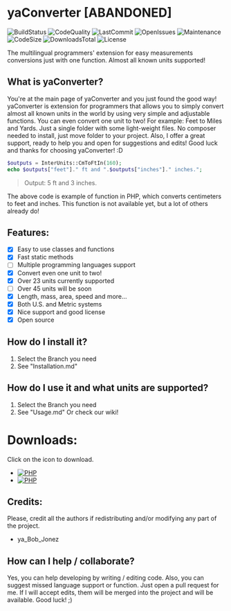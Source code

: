 # yaConverter [ABANDONED]
![BuildStatus](https://img.shields.io/appveyor/ci/yaBobJonez/yaConverter)
![CodeQuality](https://img.shields.io/codefactor/grade/github/yaBobJonez/yaConverter)
![LastCommit](https://img.shields.io/github/last-commit/yaBobJonez/yaConverter)
![OpenIssues](https://img.shields.io/github/issues/yaBobJonez/yaConverter)
![Maintenance](https://img.shields.io/maintenance/yes/2025)
![CodeSize](https://img.shields.io/github/languages/code-size/yaBobJonez/yaConverter)
![DownloadsTotal](https://img.shields.io/github/downloads/yaBobJonez/yaConverter/total)
![License](https://badgen.net/badge/license/DERL/green)

The multilingual programmers' extension for easy measurements conversions just with one function. Almost all known units supported!

What is yaConverter?
-----
You're at the main page of yaConverter and you just found the good way! yaConverter is extension for programmers that allows you to simply convert almost all known units in the world by using very simple and adjustable functions. You can even convert one unit to two! For example: Feet to Miles and Yards. Just a single folder with some light-weight files. No composer needed to install, just move folder to your project. Also, I offer a great support, ready to help you and open for suggestions and edits! Good luck and thanks for choosing yaConverter! :D
```php
$outputs = InterUnits::CmToFtIn(160);
echo $outputs["feet"]." ft and ".$outputs["inches"]." inches.";
```
> Output: 5 ft and 3 inches.

The above code is example of function in PHP, which converts centimeters to feet and inches.
This function is not available yet, but a lot of others already do!

Features:
-----
- [X] Easy to use classes and functions
- [X] Fast static methods
- [ ] Multiple programming languages support
- [X] Convert even one unit to two!
- [X] Over 23 units currently supported
- [ ] Over 45 units will be soon
- [X] Length, mass, area, speed and more...
- [X] Both U.S. and Metric systems
- [X] Nice support and good license
- [X] Open source

How do I install it?
-----
1. Select the Branch you need
2. See "Installation.md"

How do I use it and what units are supported?
-----
1. Select the Branch you need
2. See "Usage.md"
Or check our wiki!

Downloads:
=====
Click on the icon to download.
- [![PHP](https://badgen.net/badge/PHP/0.9/green)](https://github.com/yaBobJonez/yaConverter/releases/tag/php)
- [![PHP](https://badgen.net/badge/Java/Coming%20soon/red)](#)

Credits:
-----
Please, credit all the authors if redistributing and/or modifying any part of the project.
- ya_Bob_Jonez

How can I help / collaborate?
-----
Yes, you can help developing by writing / editing code. Also, you can suggest missed language support or function.
Just open a pull request for me. If I will accept edits, them will be merged into the project and will be available.
Good luck! ;)
